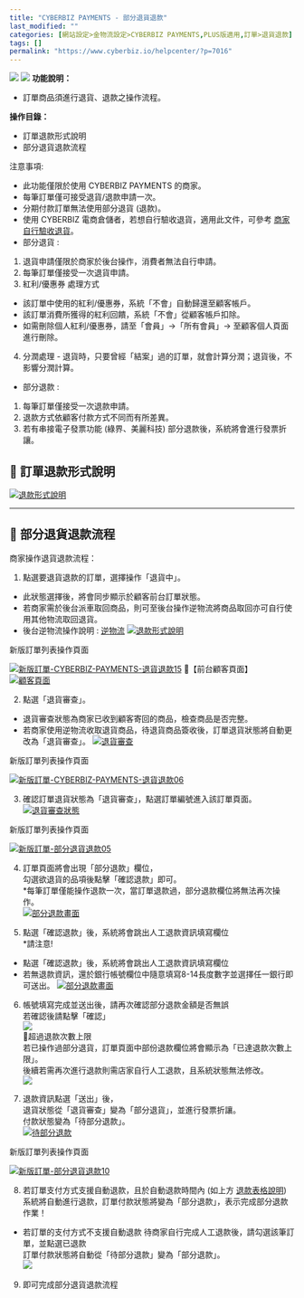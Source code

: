 ```yaml
---
title: "CYBERBIZ PAYMENTS - 部分退貨退款"
last_modified: ""
categories: [網站設定>金物流設定>CYBERBIZ PAYMENTS,PLUS版適用,訂單>退貨退款]
tags: []
permalink: "https://www.cyberbiz.io/helpcenter/?p=7016"
---
```


![](https://www.cyberbiz.io/helpcenter/wp-content/uploads/CYBPAYMENTS.png)
![](https://www.cyberbiz.io/helpcenter/wp-content/uploads/一般版3.png) **功能說明：**  

* 訂單商品須進行退貨、退款之操作流程。

**操作目錄：**

* 訂單退款形式說明
* 部分退貨退款流程

注意事項:  

* 此功能僅限於使用 CYBERBIZ PAYMENTS 的商家。
* 每筆訂單僅可接受退貨/退款申請一次。
* 分期付款訂單無法使用部分退貨 (退款)。
* 使用 CYBERBIZ 電商倉儲者，若想自行驗收退貨，適用此文件，可參考 [商家自行驗收退貨](https://www.cyberbiz.io/helpcenter/?p=10497)。
* 部分退貨 : 
1. 退貨申請僅限於商家於後台操作，消費者無法自行申請。
2. 每筆訂單僅接受一次退貨申請。
3. 紅利/優惠券 處理方式 
* 該訂單中使用的紅利/優惠券，系統「不會」自動歸還至顧客帳戶。
* 該訂單消費所獲得的紅利回饋，系統「不會」從顧客帳戶扣除。
* 如需刪除個人紅利/優惠券，請至「會員」→「所有會員」→ 至顧客個人頁面進行刪除。
4. 分潤處理 - 退貨時，只要曾經「結案」過的訂單，就會計算分潤；退貨後，不影響分潤計算。 
* 部分退款 : 
1. 每筆訂單僅接受一次退款申請。
2. 退款方式依顧客付款方式不同而有所差異。
3. 若有串接電子發票功能 (綠界、美麗科技) 部分退款後，系統將會進行發票折讓。



## 📌 訂單退款形式說明



[![退款形式說明](https://www.cyberbiz.io/helpcenter/wp-content/uploads/CYB-PAYMENTS-部分退貨退款01.png)](https://www.cyberbiz.io/helpcenter/wp-content/uploads/CYB-PAYMENTS-部分退貨退款01.png)

* * *

## 📌 部分退貨退款流程


商家操作退貨退款流程：  


1. 點選要退貨退款的訂單，選擇操作「退貨中」。  

* 此狀態選擇後，將會同步顯示於顧客前台訂單狀態。
* 若商家需於後台派車取回商品，則可至後台操作逆物流將商品取回亦可自行使用其他物流取回退貨。
* 後台逆物流操作說明 : [逆物流](https://www.cyberbiz.io/helpcenter/?p=5333)
[![退款形式說明](https://www.cyberbiz.io/helpcenter/wp-content/uploads/CYB-PAYMENTS-部分退貨退款02.png)](https://www.cyberbiz.io/helpcenter/wp-content/uploads/CYB-PAYMENTS-部分退貨退款02.png)  

新版訂單列表操作頁面

[![新版訂單-CYBERBIZ-PAYMENTS-退貨退款15](https://www.cyberbiz.io/support/wp-content/uploads/新版訂單-退貨退款_15.png)](https://www.cyberbiz.io/support/wp-content/uploads/新版訂單-退貨退款_15.png) 📍【前台顧客頁面】  
[![顧客頁面](https://www.cyberbiz.io/helpcenter/wp-content/uploads/CYB-PAYMENTS-部分退貨退款03.png)](https://www.cyberbiz.io/helpcenter/wp-content/uploads/CYB-PAYMENTS-部分退貨退款03.png)



2. 點選「退貨審查」。  

* 退貨審查狀態為商家已收到顧客寄回的商品，檢查商品是否完整。
* 若商家使用逆物流收取退貨商品，待退貨商品簽收後，訂單退貨狀態將自動更改為「退貨審查」。
[![退貨審查](https://www.cyberbiz.io/helpcenter/wp-content/uploads/CYB-PAYMENTS-部分退貨退款04.png)](https://www.cyberbiz.io/helpcenter/wp-content/uploads/CYB-PAYMENTS-部分退貨退款04.png)



新版訂單列表操作頁面

[![新版訂單-CYBERBIZ-PAYMENTS-退貨退款06](https://www.cyberbiz.io/support/wp-content/uploads/新版訂單-CYBERBIZ-PAYMENTS-退貨退款06.png)](https://www.cyberbiz.io/support/wp-content/uploads/新版訂單-CYBERBIZ-PAYMENTS-退貨退款06.png)

3. 確認訂單退貨狀態為「退貨審查」，點選訂單編號進入該訂單頁面。  
[![退貨審查狀態](https://www.cyberbiz.io/helpcenter/wp-content/uploads/CYB-PAYMENTS-部分退貨退款05.png)](https://www.cyberbiz.io/helpcenter/wp-content/uploads/CYB-PAYMENTS-部分退貨退款05.png)



新版訂單列表操作頁面

[![新版訂單-部分退貨退款05](https://www.cyberbiz.io/support/wp-content/uploads/新版訂單-部分退貨退款05.png)](https://www.cyberbiz.io/support/wp-content/uploads/新版訂單-部分退貨退款05.png)

4. 訂單頁面將會出現「部分退款」欄位，  
勾選欲退貨的品項後點擊「確認退款」即可。  
*每筆訂單僅能操作退款一次，當訂單退款過，部分退款欄位將無法再次操作。  
[![部分退款畫面](https://www.cyberbiz.io/helpcenter/wp-content/uploads/CYB-PAYMENTS-部分退貨退款06.png)](https://www.cyberbiz.io/helpcenter/wp-content/uploads/CYB-PAYMENTS-部分退貨退款06.png)



5. 點選「確認退款」後，系統將會跳出人工退款資訊填寫欄位  
*請注意! 
* 點選「確認退款」後，系統將會跳出人工退款資訊填寫欄位
* 若無退款資訊，還於銀行帳號欄位中隨意填寫8-14長度數字並選擇任一銀行即可送出。
[![部分退款畫面](https://www.cyberbiz.io/helpcenter/wp-content/uploads/CYB-PAYMENTS-部分退貨退款07.png)](https://www.cyberbiz.io/helpcenter/wp-content/uploads/CYB-PAYMENTS-部分退貨退款07.png)



6. 帳號填寫完成並送出後，請再次確認部分退款金額是否無誤   
若確認後請點擊「確認」  
[![](https://www.cyberbiz.io/helpcenter/wp-content/uploads/CYB-PAYMENTS-部分退貨退款08.png)](https://www.cyberbiz.io/helpcenter/wp-content/uploads/CYB-PAYMENTS-部分退貨退款08.png)  
📍超過退款次數上限  
若已操作過部分退貨，訂單頁面中部份退款欄位將會顯示為「已達退款次數上限」。  
後續若需再次進行退款則需店家自行人工退款，且系統狀態無法修改。  
[![](https://www.cyberbiz.io/helpcenter/wp-content/uploads/CYB-PAYMENTS-部分退貨退款09.png)](https://www.cyberbiz.io/helpcenter/wp-content/uploads/CYB-PAYMENTS-部分退貨退款09.png)



7. 退款資訊點選「送出」後，  
退貨狀態從「退貨審查」變為「部分退貨」，並進行發票折讓。  
付款狀態變為「待部分退款」。  
[![待部分退款](https://www.cyberbiz.io/helpcenter/wp-content/uploads/CYB-PAYMENTS-部分退貨退款10.png)](https://www.cyberbiz.io/helpcenter/wp-content/uploads/CYB-PAYMENTS-部分退貨退款10.png)

新版訂單列表操作頁面

[![新版訂單-部分退貨退款10](https://www.cyberbiz.io/support/wp-content/uploads/新版訂單-部分退貨退款10.png)](https://www.cyberbiz.io/support/wp-content/uploads/新版訂單-部分退貨退款10.png)



8. 若訂單支付方式支援自動退款，且於自動退款時間內 (如上方 [退款表格說明](https://www.cyberbiz.io/helpcenter/wp-content/uploads/CYB-PAYMENTS-部分退貨退款01.png))  
系統將自動進行退款，訂單付款狀態將變為「部分退款」，表示完成部分退款作業！  

* 若訂單的支付方式不支援自動退款 待商家自行完成人工退款後，請勾選該筆訂單，並點選已退款  
訂單付款狀態將自動從「待部分退款」變為「部分退款」。  
[![](https://www.cyberbiz.io/helpcenter/wp-content/uploads/CYB-PAYMENTS-部分退貨退款11.png)](https://www.cyberbiz.io/helpcenter/wp-content/uploads/CYB-PAYMENTS-部分退貨退款11.png)




9. 即可完成部分退貨退款流程

